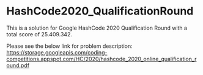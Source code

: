 # HashCode2020_QualificationRound
This is a solution for Google HashCode 2020 Qualification Round with a total score of 25.409.342.

Please see the below link for problem description:<br/>
https://storage.googleapis.com/coding-competitions.appspot.com/HC/2020/hashcode_2020_online_qualification_round.pdf

